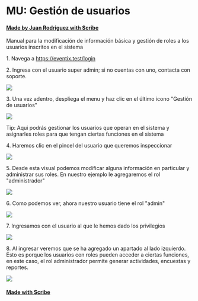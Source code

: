 # MU: Gestión de usuarios

#### [Made by Juan Rodriguez with Scribe](https://scribehow.com/shared/MU_Gestin_de_usuarios__GjYgSS_zTqaNI2HW-Wx_Mg)

Manual para la modificación de información básica y gestión de roles a los usuarios inscritos en el sistema

1\. Navega a <https://eventix.test/login>

2\. Ingresa con el usuario super admin; si no cuentas con uno, contacta con soporte.

![](https://ajeuwbhvhr.cloudimg.io/colony-recorder.s3.amazonaws.com/files/2024-10-03/915a5972-2c83-4c38-8c5f-0a7a3b21bdc5/user_cropped_screenshot.jpeg?tl_px=119,212&br_px=979,693&force_format=jpeg&q=100&width=860&wat_scale=76&wat=1&wat_opacity=0.7&wat_gravity=northwest&wat_url=https://colony-recorder.s3.us-west-1.amazonaws.com/images/watermarks/FB923C_standard.png&wat_pad=597,368)

3\. Una vez adentro, despliega el menu y haz clic en el último icono "Gestión de usuarios"

![](https://ajeuwbhvhr.cloudimg.io/colony-recorder.s3.amazonaws.com/files/2024-10-03/06ced2b4-afb6-4df3-87f6-1287d9a29623/user_cropped_screenshot.jpeg?tl_px=0,0&br_px=859,480&force_format=jpeg&q=100&width=860&wat_scale=76&wat=1&wat_opacity=0.7&wat_gravity=northwest&wat_url=https://colony-recorder.s3.us-west-1.amazonaws.com/images/watermarks/FB923C_standard.png&wat_pad=5,9)

Tip: Aqui podrás gestionar los usuarios que operan en el sistema y asignarles roles para que tengan ciertas funciones en el sistema

4\. Haremos clic en el pincel del usuario que queremos inspeccionar

![](https://ajeuwbhvhr.cloudimg.io/colony-recorder.s3.amazonaws.com/files/2024-10-03/a253239c-651c-4e1b-b2af-44190a3b587b/user_cropped_screenshot.jpeg?tl_px=0,0&br_px=1213,433&force_format=jpeg&q=100&width=1120.0)

5\. Desde esta visual podemos modificar alguna información en particular y administrar sus roles. En nuestro ejemplo le agregaremos el rol "administrador"

![](https://ajeuwbhvhr.cloudimg.io/colony-recorder.s3.amazonaws.com/files/2024-10-03/21c313e3-5c00-4db7-8c24-5c606902392f/user_cropped_screenshot.jpeg?tl_px=0,0&br_px=1209,691&force_format=jpeg&q=100&width=1120.0)

6\. Como podemos ver, ahora nuestro usuario tiene el rol "admin"

![](https://ajeuwbhvhr.cloudimg.io/colony-recorder.s3.amazonaws.com/files/2024-10-03/94e14843-a6a4-42a3-a50f-9da314435819/screenshot.jpeg?tl_px=0,0&br_px=1218,455&force_format=jpeg&q=100&width=1120.0)

7\. Ingresamos con el usuario al que le hemos dado los privilegios

![](https://ajeuwbhvhr.cloudimg.io/colony-recorder.s3.amazonaws.com/files/2024-10-03/c7891279-7967-4234-9b16-1c2036ee3761/user_cropped_screenshot.jpeg?tl_px=120,196&br_px=980,677&force_format=jpeg&q=100&width=860)

8\. Al ingresar veremos que se ha agregado un apartado al lado izquierdo. Esto es porque los usuarios con roles pueden acceder a ciertas funciones, en este caso, el rol administrador permite generar actividades, encuestas y reportes.

![](https://ajeuwbhvhr.cloudimg.io/colony-recorder.s3.amazonaws.com/files/2024-10-03/21ecb7e7-7e7e-43b1-92fd-2b1531df2f1b/user_cropped_screenshot.jpeg?tl_px=0,0&br_px=1146,640&force_format=jpeg&q=100&width=1120.0)

#### [Made with Scribe](https://scribehow.com/shared/MU_Gestin_de_usuarios__GjYgSS_zTqaNI2HW-Wx_Mg)
